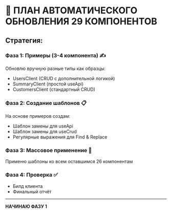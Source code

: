 # 🤖 ПЛАН АВТОМАТИЧЕСКОГО ОБНОВЛЕНИЯ 29 КОМПОНЕНТОВ

## Стратегия:

### Фаза 1: Примеры (3-4 компонента) ✍️
Обновлю вручную разные типы как образцы:
- UsersClient (CRUD с дополнительной логикой)
- SummaryClient (простой useApi)
- CustomersClient (стандартный CRUD)

### Фаза 2: Создание шаблонов 📋
На основе примеров создам:
- Шаблон замены для useApi
- Шаблон замены для useCrud
- Регулярные выражения для Find & Replace

### Фаза 3: Массовое применение 🚀
Применю шаблоны ко всем оставшимся 26 компонентам

### Фаза 4: Проверка ✅
- Билд клиента
- Финальный отчёт

---

**НАЧИНАЮ ФАЗУ 1**
